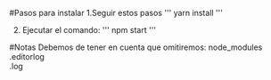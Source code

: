 #Pasos para instalar
1.Seguir estos pasos 
'''
yarn  install
'''

2. Ejecutar el comando:
'''
npm start
'''

#Notas
Debemos de tener en cuenta que omitiremos:
node_modules
.editorlog  
.log

